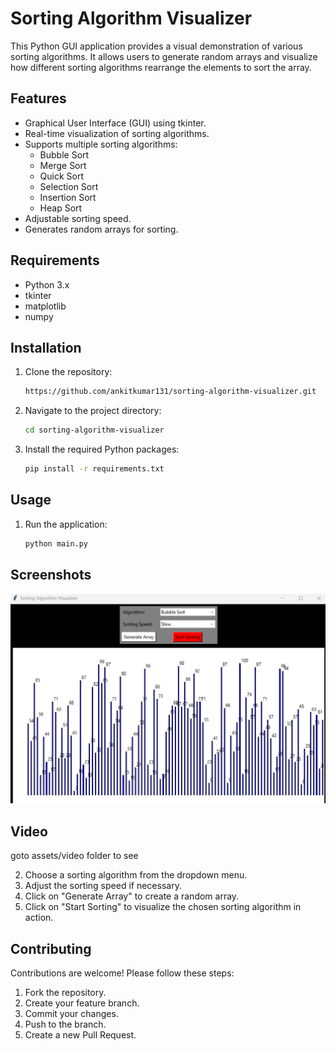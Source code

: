  
# Sorting Algorithm Visualizer

This Python GUI application provides a visual demonstration of various sorting algorithms. It allows users to generate random arrays and visualize how different sorting algorithms rearrange the elements to sort the array.

## Features


- Graphical User Interface (GUI) using tkinter.
- Real-time visualization of sorting algorithms.
- Supports multiple sorting algorithms:
  - Bubble Sort
  - Merge Sort
  - Quick Sort
  - Selection Sort
  - Insertion Sort
  - Heap Sort
- Adjustable sorting speed.
- Generates random arrays for sorting.

## Requirements

- Python 3.x
- tkinter
- matplotlib
- numpy

## Installation

1. Clone the repository:

    ```bash
    https://github.com/ankitkumar131/sorting-algorithm-visualizer.git
    ```

2. Navigate to the project directory:

    ```bash
    cd sorting-algorithm-visualizer
    ```

3. Install the required Python packages:

    ```bash
    pip install -r requirements.txt
    ```

## Usage

1. Run the application:

    ```bash
    python main.py
    ```

## Screenshots

![Sorting Algorithm Visualizer](assets/img/img1.png)


## Video

goto assets/video folder to see





2. Choose a sorting algorithm from the dropdown menu.
3. Adjust the sorting speed if necessary.
4. Click on "Generate Array" to create a random array.
5. Click on "Start Sorting" to visualize the chosen sorting algorithm in action.



## Contributing

Contributions are welcome! Please follow these steps:

1. Fork the repository.
2. Create your feature branch.
3. Commit your changes.
4. Push to the branch.
5. Create a new Pull Request.


